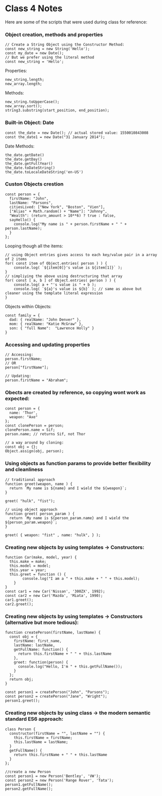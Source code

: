 # Class 4 Notes

Here are some of the scripts that were used during class for reference:

### Object creation, methods and properties
```
// Create a String Object using the Constructor Method:
const new_string = new String('Hello');
const my_date = new Date();
// But we prefer using the literal method
const new_string = 'Hello';
```
Properties:
```
new_string.length;
new_array.length;
```

Methods:
```
new_string.toUpperCase();
new_array.sort();
string3.substring(start_position, end_position);	
```

### Built-in Object: Date
```
const the_date = new Date(); // actual stored value: 1550010843008
const the_date1 = new Date("31 January 2014");
```
Date Methods:
```
the_date.getDate()
the_date.getDay()
the_date.getFullYear()
the_date.toDateString()
the_date.toLocaleDateString('en-US')
```

### Custon Objects crestion
```
const person = {
  firstName: "John",
  lastName: "Parsons",
  citiesLived: ["New York", "Boston", "Vien"],
  ["Alias" + Math.random() + "Name"]: "Johnny",
  "Wealth": (return_amount > 10**6) ? true : false,
  sayHello() {
    console.log("My name is " + person.firstName + " " + person.lastName);
  }
};
```
Looping though all the items:
```
// using Object entries gives access to each key/value pair in a array of 2 items
for( const item of Object.entries( person ) ) {
    console.log( `${item[0]}'s value is ${item[1]}` );
}
// simpliying the above using destructuring that array 
for( const [ a, b ] of Object.entries( person ) ) {
    console.log( a + "'s value is " + b ); 
    console.log( `${a}'s value is ${b}` ); // same as above but cleaner using the template literal expression
}
```

Objects within Objects:
```
const family = {
  dad: { realName: "John Denver" },
  mom: { realName: "Katie McGraw" },
  son: { "full Name":  "Lawrence Holly" }
}
```

### Accessing and updating properties
```
// Accessing:
person.firstName;
// OR
person["firstName"];

// Updating:
person.firstName = "Abraham";
```

### Obects are created by reference, so copying wont work as expected:
```
const person = { 
  name: 'Thor',
  weapon: "Axe"
};
const clonePerson = person;
clonePerson.name = Sif;
person.name; // returns Sif, not Thor

// a way around by cloning:
const obj = {};
Object.assign(obj, person);
```

### Using objects as function params to provide better flexibility and cleanliness
```
// traditional approach
function greet(weapon, name ) {
  return `My name is ${name} and I wield the ${weapon}`;
}

greet( "hulk", "fist");

// using object approach
function greet( person_param ) {
  return `My name is ${person_param.name} and I wield the ${person_param.weapon}`;
}

greet( { weapon: "fist" , name: "hulk", } );
```

### Creating new objects by using templates -> Constructors:
```
function Car(make, model, year) {
  this.make = make;
  this.model = model;
  this.year = year;
  this.greet = function () {
        console.log("I am a " + this.make + " " + this.model);
    }
}
const car1 = new Car('Nissan', '300ZX', 1992);
const car2 = new Car('Mazda', 'Miata', 1990);
car1.greet();
car2.greet();
```

### Creating new objects by using templates -> Constructors (alternative but more tedious):
```
function createPerson(firstName, lastName) {
  const obj = {
    firstName: first_name,
    lastName: lastName,
    getFullName: function() {
      return this.firstName + " " + this.lastName
    },
    greet: function(person) {
      console.log("Hello, I'm " + this.getFullName());
    }
  };
  return obj;
}

const person1 = createPerson("John", "Parsons");
const person2 = createPerson("Jane", "Wright");
person1.greet();
```

### Creating new objects by using class -> the modern semantic standard ES6 approach:
```
class Person {
  constructor(firstName = "", lastName = "") {
    this.firstName = firstName;
    this.lastName = lastName;
  }
  getFullName() { 
    return this.firstName + " " + this.lastName
  }
};

//create a new Person
const person1 = new Person('Bentley', 'VW');
const person2 = new Person('Range Rover', 'Tata');
person1.getFullName();
person2.getFullName();
```


